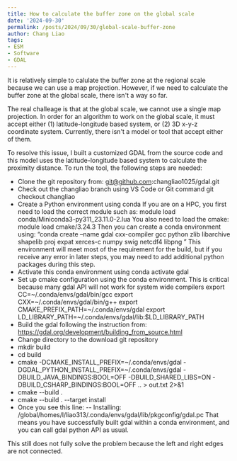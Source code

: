 ```yaml
---
title: How to calculate the buffer zone on the global scale
date: '2024-09-30'
permalink: /posts/2024/09/30/global-scale-buffer-zone
author: Chang Liao
tags:
- ESM
- Software
- GDAL
---
```


It is relatively simple to calulate the buffer zone at the regional scale because we can use a map projection. However, if we need to calculate the buffer zone at the global scale, there isn't a way so far. 

The real challeage is that at the global scale, we cannot use a single map projection. In order for an algorithm to work on the global scale, it must accept either (1) latitude-longitude based system, or (2) 3D x-y-z coordinate system.
Currently, there isn't a model or tool that accept either of them. 

To resolve this issue, I built a customized GDAL from the source code and this model uses the latitude-longitude based system to calculate the proximity distance. 
To run the tool, the following steps are needed:

* Clone the git repository from: git@github.com:changliao1025/gdal.git
* Check out the changliao branch using VS Code or Git command git checkout changliao
* Create a Python environment using conda
    If you are on a HPC, you first need to load the correct module such as: module load conda/Miniconda3-py311_23.11.0-2.lua
    You also need to load the cmake: module load cmake/3.24.3
    Then you can create a conda environment using:
    “conda create –name gdal cxx-compiler gcc python zlib libarchive shapelib proj expat xerces-c numpy swig netcdf4 libpng ” 
    This environment will meet most of the requirement for the build, but if you receive any error in later steps, you may need to add additional python packages during this step. 
* Activate this conda environment using conda activate gdal
* Set up cmake configuration using the conda environment. This is critical because many gdal API will not work for system wide compilers
    export CC=~/.conda/envs/gdal/bin/gcc
    export CXX=~/.conda/envs/gdal/bin/g++
    export CMAKE_PREFIX_PATH=~/.conda/envs/gdal
    export LD_LIBRARY_PATH=~/.conda/envs/gdal/lib:$LD_LIBRARY_PATH
* Build the gdal following the instruction from: https://gdal.org/development/building_from_source.html
* Change directory to the download git repository
* mkdir build
* cd build
* cmake -DCMAKE_INSTALL_PREFIX=~/.conda/envs/gdal -DGDAL_PYTHON_INSTALL_PREFIX=~/.conda/envs/gdal  -DBUILD_JAVA_BINDINGS:BOOL=OFF -DBUILD_SHARED_LIBS=ON -DBUILD_CSHARP_BINDINGS:BOOL=OFF .. > out.txt 2>&1
* cmake --build .
* cmake --build . --target install
* Once you see this line:
    -- Installing: /global/homes/l/liao313/.conda/envs/gdal/lib/pkgconfig/gdal.pc
    That means you have successfully built gdal within a conda environment, and you can call gdal python API as usual. 

This still does not fully solve the problem because the left and right edges are not connected. 
